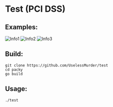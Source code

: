 # Test (PCI DSS)


## Examples:

   ![Info1](https://pp.userapi.com/c846122/v846122866/7cf65/sM0dlaiHS5k.jpg)
   ![Info2](https://pp.userapi.com/c846122/v846122866/7cf8a/aMDCL0xwK5M.jpg)
   ![Info3](https://pp.userapi.com/c846122/v846122866/7cfa6/QJ4aaNjZWxk.jpg)

## Build:

    git clone https://github.com/UselessMurder/test
    cd packy
    go build
    
## Usage:

    ./test
    
